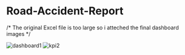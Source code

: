 # Road-Accident-Report

/* The original Excel file is too large so i atteched the final dashboard images */

![dashboard1](https://github.com/user-attachments/assets/d6f48682-7053-4ef6-b470-f313cf499bed)
![kpi2](https://github.com/user-attachments/assets/8983f950-b73a-48d8-adbc-f32c9699097e)

